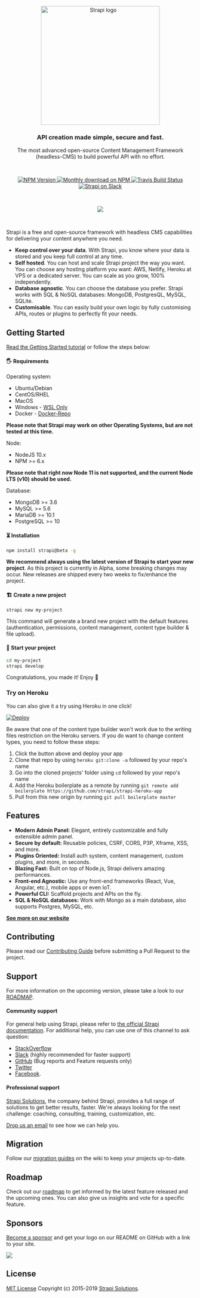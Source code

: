 <p align="center">
  <a href="https://strapi.io">
    <img src="https://blog.strapi.io/content/images/2017/10/logo.png" width="318px" alt="Strapi logo" />
  </a>
</p>
<h3 align="center">API creation made simple, secure and fast.</h3>
<p align="center">The most advanced open-source Content Management Framework (headless-CMS) to build powerful API with no effort.</p>
<br />
<p align="center">
  <a href="https://www.npmjs.org/package/strapi">
    <img src="https://img.shields.io/npm/v/strapi/alpha.svg" alt="NPM Version" />
  </a>
  <a href="https://www.npmjs.org/package/strapi">
    <img src="https://img.shields.io/npm/dm/strapi.svg" alt="Monthly download on NPM" />
  </a>
  <a href="https://travis-ci.org/strapi/strapi">
    <img src="https://travis-ci.org/strapi/strapi.svg?branch=master" alt="Travis Build Status" />
  </a>
  <a href="http://slack.strapi.io">
    <img src="https://strapi-slack.herokuapp.com/badge.svg" alt="Strapi on Slack" />
  </a>
</p>

<br>

<p align="center">
  <a href="https://strapi.io">
    <img src="https://blog.strapi.io/content/images/2018/08/github_preview-2.png" />
  </a>
</p>

<br>

Strapi is a free and open-source framework with headless CMS capabilities for delivering your content anywhere you need.

- **Keep control over your data**. With Strapi, you know where your data is stored and you keep full control at any time.
- **Self hosted**. You can host and scale Strapi project the way you want. You can choose any hosting platform you want: AWS, Netlify, Heroku at VPS or a dedicated server. You can scale as you grow, 100% independently.
- **Database agnostic**. You can choose the database you prefer. Strapi works with SQL & NoSQL databases: MongoDB, PostgresQL, MySQL, SQLite.
- **Customisable**. You can easily build your own logic by fully customising APIs, routes or plugins to perfectly fit your needs.

## Getting Started

<a href="https://strapi.io/documentation/3.x.x/getting-started/quick-start.html" target="_blank">Read the Getting Started tutorial</a> or follow the steps below:

#### 🖐 Requirements

Operating system:

- Ubuntu/Debian
- CentOS/RHEL
- MacOS
- Windows - [WSL Only](https://github.com/strapi/strapi/wiki/Frequently-Asked-Questions#windows)
- Docker - [Docker-Repo](https://github.com/strapi/strapi-docker)

**Please note that Strapi may work on other Operating Systems, but are not tested at this time.**

Node:

- NodeJS 10.x
- NPM >= 6.x

**Please note that right now Node 11 is not supported, and the current Node LTS (v10) should be used.**

Database:

- MongoDB >= 3.6
- MySQL >= 5.6
- MariaDB >= 10.1
- PostgreSQL >= 10

#### ⏳ Installation

```bash
npm install strapi@beta -g
```

**We recommend always using the latest version of Strapi to start your new project**.
As this project is currently in Alpha, some breaking changes may occur. New releases are shipped every two weeks to fix/enhance the project.

#### 🏗 Create a new project

```bash
strapi new my-project
```

This command will generate a brand new project with the default features (authentication, permissions, content management, content type builder & file upload).

#### 🚀 Start your project

```bash
cd my-project
strapi develop
```

Congratulations, you made it! Enjoy 🎉

### Try on Heroku

You can also give it a try using Heroku in one click!

<a href="https://heroku.com/deploy?template=https://github.com/strapi/strapi-heroku-app">
  <img src="https://www.herokucdn.com/deploy/button.svg" alt="Deploy">
</a>

Be aware that one of the content type builder won't work due to the writing files restriction on the Heroku servers. If you do want to change content types, you need to follow these steps:

1. Click the button above and deploy your app
2. Clone that repo by using `heroku git:clone -a` followed by your repo's name
3. Go into the cloned projects' folder using `cd` followed by your repo's name
4. Add the Heroku boilerplate as a remote by running `git remote add boilerplate https://github.com/strapi/strapi-heroku-app`
5. Pull from this new origin by running `git pull boilerplate master`

## Features

- **Modern Admin Panel:** Elegant, entirely customizable and fully extensible admin panel.
- **Secure by default:** Reusable policies, CSRF, CORS, P3P, Xframe, XSS, and more.
- **Plugins Oriented:** Install auth system, content management, custom plugins, and more, in seconds.
- **Blazing Fast:** Built on top of Node.js, Strapi delivers amazing performances.
- **Front-end Agnostic:** Use any front-end frameworks (React, Vue, Angular, etc.), mobile apps or even IoT.
- **Powerful CLI:** Scaffold projects and APIs on the fly.
- **SQL & NoSQL databases:** Work with Mongo as a main database, also supports Postgres, MySQL, etc.

**[See more on our website](https://strapi.io/overview)**

## Contributing

Please read our [Contributing Guide](./CONTRIBUTING.md) before submitting a Pull Request to the project.

## Support

For more information on the upcoming version, please take a look to our [ROADMAP](https://github.com/strapi/strapi/projects).

#### Community support

For general help using Strapi, please refer to [the official Strapi documentation](https://strapi.io/documentation/). For additional help, you can use one of this channel to ask question:

- [StackOverflow](http://stackoverflow.com/questions/tagged/strapi)
- [Slack](http://slack.strapi.io) (highly recommended for faster support)
- [GitHub](https://github.com/strapi/strapi) (Bug reports and Feature requests only)
- [Twitter](https://twitter.com/strapijs)
- [Facebook](https://www.facebook.com/Strapi-616063331867161).

#### Professional support

[Strapi Solutions](https://strapi.io), the company behind Strapi, provides a full range of solutions to get better results, faster. We're always looking for the next challenge: coaching, consulting, training, customization, etc.

[Drop us an email](mailto:support@strapi.io) to see how we can help you.

## Migration

Follow our [migration guides](https://github.com/strapi/strapi/wiki) on the wiki to keep your projects up-to-date.

## Roadmap

Check out our [roadmap](https://portal.productboard.com/strapi) to get informed by the latest feature released and the upcoming ones. You can also give us insights and vote for a specific feature.

## Sponsors

[Become a sponsor](https://opencollective.com/strapi#sponsor) and get your logo on our README on GitHub with a link to your site.

<a href="https://opencollective.com/strapi#contributors"><img src="https://opencollective.com/strapi/tiers/sponsor.svg"/></a>

## License

[MIT License](LICENSE.md) Copyright (c) 2015-2019 [Strapi Solutions](https://strapi.io/).

